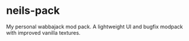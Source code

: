 # neils-pack
My personal wabbajack mod pack. A lightweight UI and bugfix modpack with improved vanilla textures.
